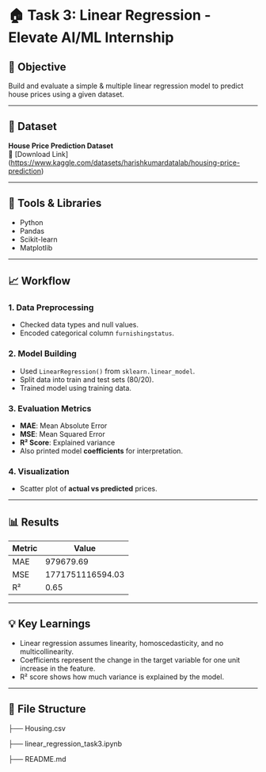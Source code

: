 # 🏠 Task 3: Linear Regression - Elevate AI/ML Internship

## 🎯 Objective

Build and evaluate a simple & multiple linear regression model to predict house prices using a given dataset.

---

## 📁 Dataset

**House Price Prediction Dataset**  
🔗 [Download Link]
(https://www.kaggle.com/datasets/harishkumardatalab/housing-price-prediction)

---

## 🧰 Tools & Libraries

- Python
- Pandas
- Scikit-learn
- Matplotlib

---

## 📈 Workflow

### 1. Data Preprocessing

- Checked data types and null values.
- Encoded categorical column `furnishingstatus`.

### 2. Model Building

- Used `LinearRegression()` from `sklearn.linear_model`.
- Split data into train and test sets (80/20).
- Trained model using training data.

### 3. Evaluation Metrics

- **MAE**: Mean Absolute Error
- **MSE**: Mean Squared Error
- **R² Score**: Explained variance
- Also printed model **coefficients** for interpretation.

### 4. Visualization

- Scatter plot of **actual vs predicted** prices.

---

## 📊 Results

| Metric | Value |
|--------|-------|
| MAE    | 979679.69   |
| MSE    | 1771751116594.03   |
| R²     | 0.65   |

---

## 💡 Key Learnings

- Linear regression assumes linearity, homoscedasticity, and no multicollinearity.
- Coefficients represent the change in the target variable for one unit increase in the feature.
- R² score shows how much variance is explained by the model.

---

## 📎 File Structure

├── Housing.csv

├── linear_regression_task3.ipynb

├── README.md
